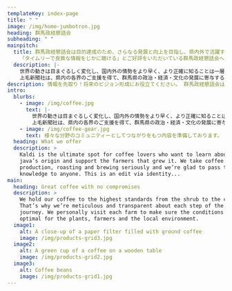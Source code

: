 ```yaml
---
templateKey: index-page
title: " "
image: /img/home-jumbotron.jpg
heading: 群馬政経懇話会
subheading: " "
mainpitch:
  title: 群馬政経懇話会は目的達成のため、さらなる発展と向上を目指し、県内外で活躍する一流の講師を招いて講演会を開き、激動する社会の指針となるホットな情報を提供するとともに、会員相互の知的交流を深めております。
    「タイムリーで良質な情報をじかに聴ける」とご好評をいただいている群馬政経懇話会へ是非後入会ください。
  description: |-
    世界の動きは目まぐるしく変化し、国内外の情勢をより早く、より正確に知ることは一層重要視されています。
    上毛新聞社は、県内の各界のご支援を得て、群馬県の政治・経済・文化の発展に寄与するため、昭和43年4月に「群馬政経懇話会」を設立しました。
description: 情報を先取り！将来のビジョン形成にお役立てください。 群馬政経懇話会は、豊富な講師陣で良質な講演をお届けする"知的サロン"です。
intro:
  blurbs:
    - image: /img/coffee.jpg
      text: |-
        世界の動きは目まぐるしく変化し、国内外の情勢をより早く、より正確に知ることは一層重要視されています。
        上毛新聞社は、県内の各界のご支援を得て、群馬県の政治・経済・文化の発展に寄与するため、昭和43年4月に「群馬政経懇話会」を設立しました。
    - image: /img/coffee-gear.jpg
      text: 様々な分野のコミュニティーとしてつながりをもつ内容を準備しております。
  heading: What we offer
  description: >
    Kaldi is the ultimate spot for coffee lovers who want to learn about their
    java’s origin and support the farmers that grew it. We take coffee
    production, roasting and brewing seriously and we’re glad to pass that
    knowledge to anyone. This is an edit via identity...
main:
  heading: Great coffee with no compromises
  description: >
    We hold our coffee to the highest standards from the shrub to the cup.
    That’s why we’re meticulous and transparent about each step of the coffee’s
    journey. We personally visit each farm to make sure the conditions are
    optimal for the plants, farmers and the local environment.
  image1:
    alt: A close-up of a paper filter filled with ground coffee
    image: /img/products-grid3.jpg
  image2:
    alt: A green cup of a coffee on a wooden table
    image: /img/products-grid2.jpg
  image3:
    alt: Coffee beans
    image: /img/products-grid1.jpg
---
```

